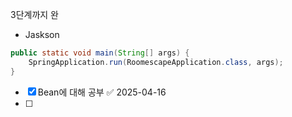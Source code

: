 

3단계까지 완
- Jaskson
```java
public static void main(String[] args) {  
    SpringApplication.run(RoomescapeApplication.class, args);  
}
```


- [x] Bean에 대해 공부 ✅ 2025-04-16
- [ ] 